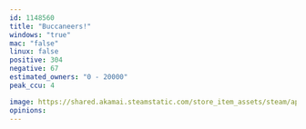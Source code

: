 ```yaml
---
id: 1148560
title: "Buccaneers!"
windows: "true"
mac: "false"
linux: false
positive: 304
negative: 67
estimated_owners: "0 - 20000"
peak_ccu: 4

image: https://shared.akamai.steamstatic.com/store_item_assets/steam/apps/1148560/header.jpg?t=1723655804
opinions:
---
```

